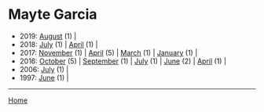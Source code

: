 # Mayte Garcia

  * 2019: 
      [August](./mayte-garcia-2019-08.md) (1) | 
  * 2018: 
      [July](./mayte-garcia-2018-07.md) (1) | 
      [April](./mayte-garcia-2018-04.md) (1) | 
  * 2017: 
      [November](./mayte-garcia-2017-11.md) (1) | 
      [April](./mayte-garcia-2017-04.md) (5) | 
      [March](./mayte-garcia-2017-03.md) (1) | 
      [January](./mayte-garcia-2017-01.md) (1) | 
  * 2016: 
      [October](./mayte-garcia-2016-10.md) (5) | 
      [September](./mayte-garcia-2016-09.md) (1) | 
      [July](./mayte-garcia-2016-07.md) (1) | 
      [June](./mayte-garcia-2016-06.md) (2) | 
      [April](./mayte-garcia-2016-04.md) (1) | 
  * 2006: 
      [July](./mayte-garcia-2006-07.md) (1) | 
  * 1997: 
      [June](./mayte-garcia-1997-06.md) (1) | 

----

[Home](../)
